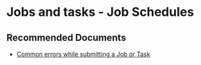 <properties
    pageTitle="Jobs and tasks / Creating, Terminating, Deleting and Tasks Not Running"
    description="Jobs and tasks / Creating, Terminating, Deleting and Tasks Not Running"
    service="microsoft.batch"
    resource="batchaccounts"
    authors="ChiragPavecha"
    ms.author="chiragpa"
    displayOrder=""
    selfHelpType="generic"
    supportTopicIds="32635067,32635071,32635090,32635089"
    resourceTags=""
    productPesIds="15614"
    cloudEnvironments="public, Fairfax"
    articleId="batch-jobs-and-tasks-creating-terminating-deleting-notrunning"
	ownershipId="Compute_AzureBatch"
/>

# Jobs and tasks - Job Schedules

## **Recommended Documents**
* [Common errors while submitting a Job or Task](https://docs.microsoft.com/azure/batch/batch-job-task-error-checking)
